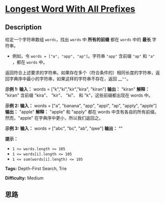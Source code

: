 # [Longest Word With All Prefixes][title]

## Description

给定一个字符串数组 `words`，找出 `words` 中 **所有的前缀** 都在 `words` 中的 **最长** 字符串。

  * 例如，令 `words = ["a", "app", "ap"]`。字符串 `"app"` 含前缀 `"ap"` 和 `"a"` ，都在 `words` 中。

返回符合上述要求的字符串。如果存在多个（符合条件的）相同长度的字符串，返回字典序中最小的字符串，如果这样的字符串不存在，返回 __`""`。

**示例 1:**
            **输入：** words = ["k","ki","kir","kira", "kiran"]    **输出：** "kiran"    **解释：** "kiran" 含前缀 "kira"、 "kir"、 "ki"、 和 "k"，这些前缀都出现在 words 中。    

**示例 2:**
            **输入：** words = ["a", "banana", "app", "appl", "ap", "apply", "apple"]    **输出：** "apple"    **解释：** "apple" 和 "apply" 都在 words 中含有各自的所有前缀。    然而，"apple" 在字典序中更小，所以我们返回之。    

**示例 3:**
            **输入：** words = ["abc", "bc", "ab", "qwe"]    **输出：** ""    

**提示：**

  * `1 <= words.length <= 105`
  * `1 <= words[i].length <= 105`
  * `1 <= sum(words[i].length) <= 105`


**Tags:** Depth-First Search, Trie

**Difficulty:** Medium

## 思路

[title]: https://leetcode-cn.com/problems/longest-word-with-all-prefixes
